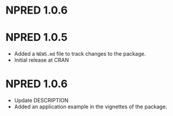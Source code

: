 # NPRED 1.0.6

# NPRED 1.0.5

* Added a `NEWS.md` file to track changes to the package.
* Initial release at CRAN

# NPRED 1.0.6

* Update DESCRIPTION
* Added an application example in the vignettes of the package.

